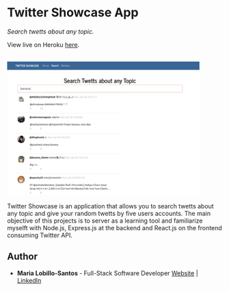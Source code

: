 # Twitter Showcase App

_Search twetts about any topic._

View live on Heroku <a href="https://glacial-badlands-68918.herokuapp.com/" target="_blank">here</a>.

<br>

<img src="demo.png" width="450">

Twitter Showcase is an application that allows you to search twetts about any topic and give your random twetts by five users accounts. The main objective of this projects is to server as a learning tool and familiarize myselft with Node.js, Express.js at the backend and React.js on the frontend consuming Twitter API.

## Author

 -  **Maria Lobillo-Santos** - Full-Stack Software Developer <a href="https://marialobillo.github.io">Website</a> | <a href="https://www.linkedin.com/in/mar%C3%ADa-lobillo-santos/">LinkedIn</a>

